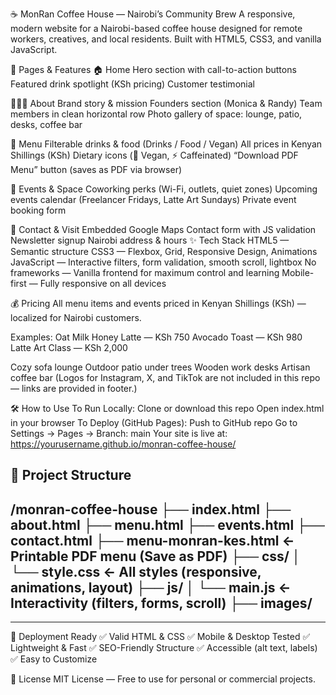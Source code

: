 ☕ MonRan Coffee House — Nairobi’s Community Brew
A responsive, modern website for a Nairobi-based coffee house designed for remote workers, creatives, and local residents. Built with HTML5, CSS3, and vanilla JavaScript. 

📍 Pages & Features
🏠 Home
Hero section with call-to-action buttons
Featured drink spotlight (KSh pricing)
Customer testimonial

🧑‍🤝‍🧑 About
Brand story & mission
Founders section (Monica & Randy)
Team members in clean horizontal row 
Photo gallery of space: lounge, patio, desks, coffee bar

📜 Menu
Filterable drinks & food (Drinks / Food / Vegan)
All prices in Kenyan Shillings (KSh)
Dietary icons (🌱 Vegan, ⚡ Caffeinated)
“Download PDF Menu” button (saves as PDF via browser)

📅 Events & Space
Coworking perks (Wi-Fi, outlets, quiet zones)
Upcoming events calendar (Freelancer Fridays, Latte Art Sundays)
Private event booking form

📍 Contact & Visit
Embedded Google Maps
Contact form with JS validation
Newsletter signup
Nairobi address & hours
✨ Tech Stack
HTML5 — Semantic structure
CSS3 — Flexbox, Grid, Responsive Design, Animations
JavaScript — Interactive filters, form validation, smooth scroll, lightbox
No frameworks — Vanilla frontend for maximum control and learning
Mobile-first — Fully responsive on all devices

💰 Pricing
All menu items and events priced in Kenyan Shillings (KSh) — localized for Nairobi customers.

Examples:
Oat Milk Honey Latte — KSh 750
Avocado Toast — KSh 980
Latte Art Class — KSh 2,000

Cozy sofa lounge
Outdoor patio under trees
Wooden work desks
Artisan coffee bar
(Logos for Instagram, X, and TikTok are not included in this repo — links are provided in footer.)

🛠️ How to Use
To Run Locally:
Clone or download this repo
Open index.html in your browser
To Deploy (GitHub Pages):
Push to GitHub repo
Go to Settings → Pages → Branch: main
Your site is live at:
https://yourusername.github.io/monran-coffee-house/

🧩 Project Structure
---
/monran-coffee-house
  ├── index.html
  ├── about.html
  ├── menu.html
  ├── events.html
  ├── contact.html
  ├── menu-monran-kes.html     ← Printable PDF menu (Save as PDF)
  ├── css/
  │   └── style.css            ← All styles (responsive, animations, layout)
  ├── js/
  │   └── main.js              ← Interactivity (filters, forms, scroll)
  ├── images/
---

---

🚀 Deployment Ready
✅ Valid HTML & CSS
✅ Mobile & Desktop Tested
✅ Lightweight & Fast
✅ SEO-Friendly Structure
✅ Accessible (alt text, labels)
✅ Easy to Customize

📜 License
MIT License — Free to use for personal or commercial projects.
